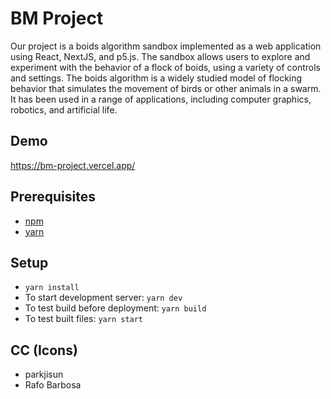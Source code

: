 # BM Project

Our project is a boids algorithm sandbox implemented as a web application using React, NextJS, and p5.js. The sandbox allows users to explore and experiment with the behavior of a flock of boids, using a variety of controls and settings. The boids algorithm is a widely studied model of flocking behavior that simulates the movement of birds or other animals in a swarm. It has been used in a range of applications, including computer graphics, robotics, and artificial life.

## Demo
https://bm-project.vercel.app/

## Prerequisites

* [npm](https://www.npmjs.com/package/npm)
* [yarn](https://classic.yarnpkg.com/lang/en/docs/install/#windows-stable)

## Setup

* `yarn install`
* To start development server: `yarn dev`
* To test build before deployment: `yarn build`
* To test built files: `yarn start`

## CC (Icons)

* parkjisun
* Rafo Barbosa

